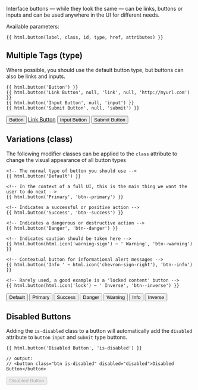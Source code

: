 Interface buttons — while they look the same — can be links, buttons or inputs and can be used anywhere in the UI for different needs.

Available parameters:

	{{ html.button(label, class, id, type, href, attributes) }}

## Multiple Tags (type)

Where possible, you should use the default button type, but buttons can also be links and inputs. 

	{{ html.button('Button') }}
	{{ html.button('Link Button', null, 'link', null, 'http://myurl.com') }}
	{{ html.button('Input Button', null, 'input') }}
	{{ html.button('Submit Button', null, 'submit') }}
	
<button class="btn">Button</button> <a href="http://myurl.com" class="btn" role="button">Link Button</a> <input type="button" class="btn" value="Input Button" /> <input type="submit" class="btn" value="Submit Button" />

## Variations (class)

The following modifier classes can be applied to the `class` attribute to change the visual appearance of all button types

	<!-- The normal type of button you should use -->
	{{ html.button('Default') }}
	
	<!-- In the context of a full UI, this is the main thing we want the user to do next -->
	{{ html.button('Primary', 'btn--primary') }}
	
	<!-- Indicates a successful or positive action -->
	{{ html.button('Success', 'btn--success') }}
	
	<!-- Indicates a dangerous or destructive action -->
	{{ html.button('Danger', 'btn--danger') }}
	
	<!-- Indicates caution should be taken here -->
	{{ html.button(html.icon('warning-sign') ~ ' Warning', 'btn--warning') }}
	
	<!-- Contextual button for informational alert messages -->
	{{ html.button('Info ' ~ html.icon('chevron-sign-right'), 'btn--info') }}
	
	<!-- Rarely used, a good example is a 'locked content' button -->
	{{ html.button(html.icon('lock') ~ ' Inverse', 'btn--inverse') }}
	
<button class="btn">Default</button> <button class="btn btn--primary">Primary</button> <button class="btn btn--success">Success</button> <button class="btn btn--danger">Danger</button> <button class="btn btn--warning"><i class="icon-warning-sign"></i> Warning</button> <button class="btn btn--info">Info <i class="icon-chevron-sign-right"></i></button> <button class="btn btn--inverse"><i class="icon-lock"></i> Inverse</button>
	
## Disabled Buttons

Adding the `is-disabled` class to a button will automatically add the `disabled` attribute to `button` `input` and `submit` type buttons.

	{{ html.button('Disabled Button', 'is-disabled') }}

	// output:
	// <button class="btn is-disabled" disabled="disabled">Disabled Button</button>
	
<button class="btn is-disabled" disabled>Disabled Button</button>
